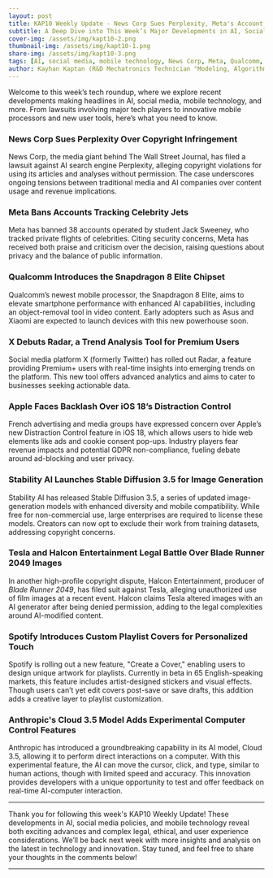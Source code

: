```yaml
---
layout: post
title: KAP10 Weekly Update - News Corp Sues Perplexity, Meta's Account Ban, and Qualcomm’s New Snapdragon
subtitle: A Deep Dive into This Week’s Major Developments in AI, Social Media, and Mobile Tech
cover-img: /assets/img/kapt10-2.png
thumbnail-img: /assets/img/kapt10-1.png
share-img: /assets/img/kapt10-3.png
tags: [AI, social media, mobile technology, News Corp, Meta, Qualcomm, Perplexity, Apple, Stability AI]
author: Kayhan Kaptan (R&D Mechatronics Technician "Modeling, Algorithms, Validation" TEAM - Expert in Medical Physics Quality Control)
---
```


Welcome to this week’s tech roundup, where we explore recent developments making headlines in AI, social media, mobile technology, and more. From lawsuits involving major tech players to innovative mobile processors and new user tools, here’s what you need to know.

### News Corp Sues Perplexity Over Copyright Infringement
News Corp, the media giant behind The Wall Street Journal, has filed a lawsuit against AI search engine Perplexity, alleging copyright violations for using its articles and analyses without permission. The case underscores ongoing tensions between traditional media and AI companies over content usage and revenue implications.

### Meta Bans Accounts Tracking Celebrity Jets
Meta has banned 38 accounts operated by student Jack Sweeney, who tracked private flights of celebrities. Citing security concerns, Meta has received both praise and criticism over the decision, raising questions about privacy and the balance of public information.

### Qualcomm Introduces the Snapdragon 8 Elite Chipset
Qualcomm’s newest mobile processor, the Snapdragon 8 Elite, aims to elevate smartphone performance with enhanced AI capabilities, including an object-removal tool in video content. Early adopters such as Asus and Xiaomi are expected to launch devices with this new powerhouse soon.

### X Debuts Radar, a Trend Analysis Tool for Premium Users
Social media platform X (formerly Twitter) has rolled out Radar, a feature providing Premium+ users with real-time insights into emerging trends on the platform. This new tool offers advanced analytics and aims to cater to businesses seeking actionable data.

### Apple Faces Backlash Over iOS 18’s Distraction Control
French advertising and media groups have expressed concern over Apple’s new Distraction Control feature in iOS 18, which allows users to hide web elements like ads and cookie consent pop-ups. Industry players fear revenue impacts and potential GDPR non-compliance, fueling debate around ad-blocking and user privacy.

### Stability AI Launches Stable Diffusion 3.5 for Image Generation
Stability AI has released Stable Diffusion 3.5, a series of updated image-generation models with enhanced diversity and mobile compatibility. While free for non-commercial use, large enterprises are required to license these models. Creators can now opt to exclude their work from training datasets, addressing copyright concerns.

### Tesla and Halcon Entertainment Legal Battle Over Blade Runner 2049 Images
In another high-profile copyright dispute, Halcon Entertainment, producer of *Blade Runner 2049*, has filed suit against Tesla, alleging unauthorized use of film images at a recent event. Halcon claims Tesla altered images with an AI generator after being denied permission, adding to the legal complexities around AI-modified content.


### Spotify Introduces Custom Playlist Covers for Personalized Touch
Spotify is rolling out a new feature, "Create a Cover," enabling users to design unique artwork for playlists. Currently in beta in 65 English-speaking markets, this feature includes artist-designed stickers and visual effects. Though users can’t yet edit covers post-save or save drafts, this addition adds a creative layer to playlist customization.

### Anthropic's Cloud 3.5 Model Adds Experimental Computer Control Features
Anthropic has introduced a groundbreaking capability in its AI model, Cloud 3.5, allowing it to perform direct interactions on a computer. With this experimental feature, the AI can move the cursor, click, and type, similar to human actions, though with limited speed and accuracy. This innovation provides developers with a unique opportunity to test and offer feedback on real-time AI-computer interaction.

---

Thank you for following this week's KAP10 Weekly Update! These developments in AI, social media policies, and mobile technology reveal both exciting advances and complex legal, ethical, and user experience considerations. We’ll be back next week with more insights and analysis on the latest in technology and innovation. Stay tuned, and feel free to share your thoughts in the comments below!

---
